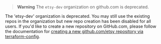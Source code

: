 > **Warning**
> The `etsy-dev` organization on github.com is deprecated.

The 'etsy-dev' organization is deprecated.  You may still use the existing repos in the organization but new repo creation has been
disabled for all users.  If you'd like to create a new repository on GitHub.com, please follow the documentation for [creating a new github.com/etsy repository via terraform-config](https://docs.etsycorp.com/terraform-docs/how-tos/github/create-a-github-repository).
